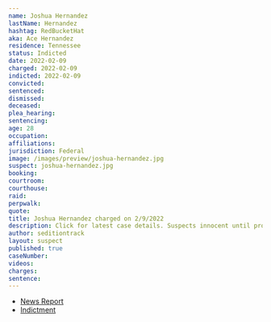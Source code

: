 ```yaml
---
name: Joshua Hernandez
lastName: Hernandez
hashtag: RedBucketHat
aka: Ace Hernandez
residence: Tennessee
status: Indicted
date: 2022-02-09
charged: 2022-02-09
indicted: 2022-02-09
convicted:
sentenced:
dismissed:
deceased:
plea_hearing:
sentencing:
age: 28
occupation:
affiliations:
jurisdiction: Federal
image: /images/preview/joshua-hernandez.jpg
suspect: joshua-hernandez.jpg
booking:
courtroom:
courthouse:
raid:
perpwalk:
quote:
title: Joshua Hernandez charged on 2/9/2022
description: Click for latest case details. Suspects innocent until proven guilty.
author: seditiontrack
layout: suspect
published: true
caseNumber:
videos:
charges:
sentence:
---
```

- [News Report](https://www.localmemphis.com/article/news/crime/memphis-man-arrested-in-connection-to-capitol-riots/522-748ccd8d-bc7a-479b-a47a-ad3ac4326bff)
- [Indictment](https://www.justice.gov/usao-dc/case-multi-defendant/file/1477121/download)
